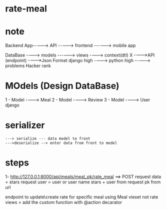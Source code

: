 # rate-meal
# note
Backend App-----> API -----> frontend
                     ------> mobile app

DataBase ----> models ------> views ----> context(dtl) X
                                    ---->API (endpoint)
                                    ---->Json Format
django high ----> python high 
                -----> problems Hacker rank



# MOdels (Design DataBase)

1 - Model ----> Meal
2 - Model ----> Review
3 - Model ----> User django

# serializer 
    ---> serialize --- data model to front
    --->deserialize --> enter data from front to model
# steps
1- http://127.0.0.1:8000/api/meals/meal_pk/rate_meal  ==> POST
   request data = stars 
   request user = user or user name 
   stars + user from request 
   pk from url 

   endpoint to update\create rate for specific meal using Meal vieset not rate 
   views > add the custom function with @action decarator